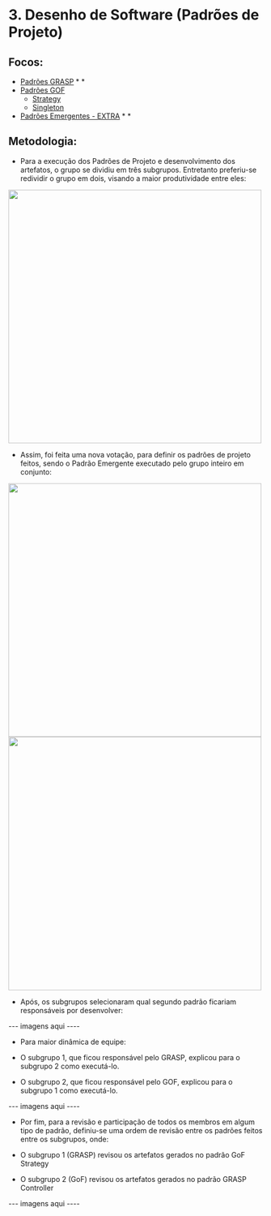 # 3. Desenho de Software (Padrões de Projeto)

## Focos:

- [Padrões GRASP](/PadroesDeProjeto/3.1.GRASPs.md) 
    * 
    * 
- [Padrões GOF](/PadroesDeProjeto/3.2.GoFs.md) 
    * [Strategy](/PadroesDeProjeto/3.2.1.Strategy.md)
    * [Singleton](/PadroesDeProjeto/3.2.2.Singleton.md)
- [Padrões Emergentes - EXTRA](/PadroesDeProjeto/3.3.PadroesExtra.md)
    * 
    * 

## Metodologia:

* Para a execução dos Padrões de Projeto e desenvolvimento dos artefatos, o grupo se dividiu em três subgrupos. Entretanto preferiu-se redividir o grupo em dois, visando a maior produtividade entre eles:

<img src="./IMG/Padrões/Rastreabilidade/divisao-nova.jpg" width="500" height="">

* Assim, foi feita uma nova votação, para definir os padrões de projeto feitos, sendo o Padrão Emergente executado pelo grupo inteiro em conjunto:

<img src="./IMG/Padrões/Rastreabilidade/escolha-grupo1-nova.jpg" width="500" height="">

<img src="./IMG/Padrões/Rastreabilidade/escolha-grupo2-nova.jpg" width="500" height="">

* Após, os subgrupos selecionaram qual segundo padrão ficariam responsáveis por desenvolver:

--- imagens aqui ----

* Para maior dinâmica de equipe:

- O subgrupo 1, que ficou responsável pelo GRASP, explicou para o subgrupo 2 como executá-lo.

- O subgrupo 2, que ficou responsável pelo GOF, explicou para o subgrupo 1 como executá-lo.

--- imagens aqui ----

* Por fim, para a revisão e participação de todos os membros em algum tipo de padrão, definiu-se uma ordem de revisão entre os padrões feitos entre os subgrupos, onde:

- O subgrupo 1 (GRASP) revisou os artefatos gerados no padrão GoF Strategy

- O subgrupo 2 (GoF) revisou os artefatos gerados no padrão GRASP Controller

--- imagens aqui ----
